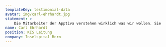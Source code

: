 ```yaml
---
templateKey: testimonial-data
avatar: img/carl-ehrhardt.jpg
statement: >
    Die Mitarbeiter der Apptiva verstehen wirklich was wir wollen. Sie haben aufgezeigt, wie technisch herausfordernde Anforderungen basierend auf unserem bestehenden KIS abgebildet werden können.
name: Carl Ehrhardt
position: KIS Leitung
company: Inselspital Bern
---
```

